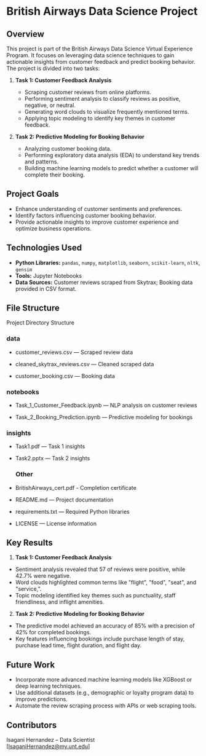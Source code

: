 # British Airways Data Science Project

## Overview
This project is part of the British Airways Data Science Virtual Experience Program. It focuses on leveraging data science techniques to gain actionable insights from customer feedback and predict booking behavior. The project is divided into two tasks:

1. **Task 1: Customer Feedback Analysis**
   - Scraping customer reviews from online platforms.
   - Performing sentiment analysis to classify reviews as positive, negative, or neutral.
   - Generating word clouds to visualize frequently mentioned terms.
   - Applying topic modeling to identify key themes in customer feedback.

2. **Task 2: Predictive Modeling for Booking Behavior**
   - Analyzing customer booking data.
   - Performing exploratory data analysis (EDA) to understand key trends and patterns.
   - Building machine learning models to predict whether a customer will complete their booking.

## Project Goals
- Enhance understanding of customer sentiments and preferences.
- Identify factors influencing customer booking behavior.
- Provide actionable insights to improve customer experience and optimize business operations.

## Technologies Used
- **Python Libraries:** `pandas`, `numpy`, `matplotlib`, `seaborn`, `scikit-learn`, `nltk`, `gensim`
- **Tools:** Jupyter Notebooks
- **Data Sources:** Customer reviews scraped from Skytrax; Booking data provided in CSV format.

## File Structure
Project Directory Structure
### data

- customer_reviews.csv — Scraped review data

- cleaned_skytrax_reviews.csv — Cleaned scraped data

- customer_booking.csv — Booking data

### notebooks

- Task_1_Customer_Feedback.ipynb — NLP analysis on customer reviews

- Task_2_Booking_Prediction.ipynb — Predictive modeling for bookings

### insights

- Task1.pdf — Task 1 insights

- Task2.pptx — Task 2 insights

  ### Other

- BritishAirways_cert.pdf - Completion certificate
  
- README.md — Project documentation

- requirements.txt — Required Python libraries

- LICENSE — License information




## Key Results

1. **Task 1: Customer Feedback Analysis**
- Sentiment analysis revealed that 57 of reviews were positive, while 42.7% were negative.
- Word clouds highlighted common terms like "flight", "food", "seat", and "service,".
- Topic modeling identified key themes such as punctuality, staff friendliness, and inflight amenities.

2. **Task 2: Predictive Modeling for Booking Behavior**
- The predictive model achieved an accuracy of 85% with a precision of 42% for completed bookings.
- Key features influencing bookings include purchase length of stay, purchase lead time, flight duration, and flight day.

## Future Work
- Incorporate more advanced machine learning models like XGBoost or deep learning techniques.
- Use additional datasets (e.g., demographic or loyalty program data) to improve predictions.
- Automate the review scraping process with APIs or web scraping tools.

## Contributors
Isagani Hernandez – Data Scientist  
[IsaganiHernandez@my.unt.edu]  



